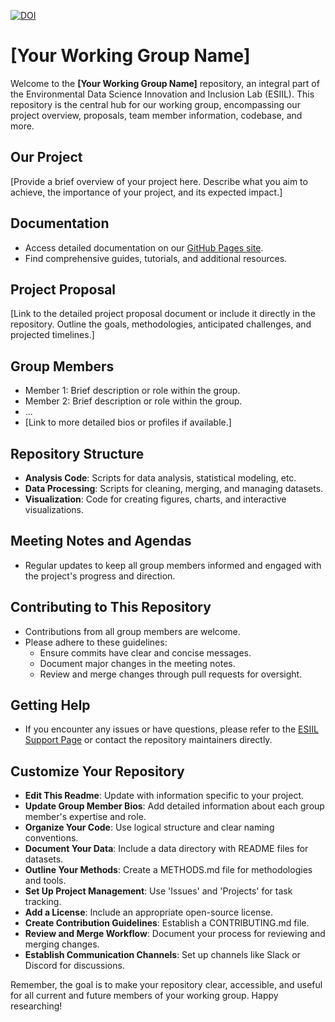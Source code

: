 [![DOI](https://zenodo.org/badge/785775081.svg)](https://zenodo.org/doi/10.5281/zenodo.11170211)

# [Your Working Group Name]

Welcome to the **[Your Working Group Name]** repository, an integral part of the Environmental Data Science Innovation and Inclusion Lab (ESIIL). This repository is the central hub for our working group, encompassing our project overview, proposals, team member information, codebase, and more.

## Our Project
[Provide a brief overview of your project here. Describe what you aim to achieve, the importance of your project, and its expected impact.]

## Documentation
- Access detailed documentation on our [GitHub Pages site](https://your-gh-pages-url/).
- Find comprehensive guides, tutorials, and additional resources.

## Project Proposal
[Link to the detailed project proposal document or include it directly in the repository. Outline the goals, methodologies, anticipated challenges, and projected timelines.]

## Group Members
- Member 1: Brief description or role within the group.
- Member 2: Brief description or role within the group.
- ...
- [Link to more detailed bios or profiles if available.]

## Repository Structure
- **Analysis Code**: Scripts for data analysis, statistical modeling, etc.
- **Data Processing**: Scripts for cleaning, merging, and managing datasets.
- **Visualization**: Code for creating figures, charts, and interactive visualizations.

## Meeting Notes and Agendas
- Regular updates to keep all group members informed and engaged with the project's progress and direction.

## Contributing to This Repository
- Contributions from all group members are welcome.
- Please adhere to these guidelines:
  - Ensure commits have clear and concise messages.
  - Document major changes in the meeting notes.
  - Review and merge changes through pull requests for oversight.

## Getting Help
- If you encounter any issues or have questions, please refer to the [ESIIL Support Page](https://esiil-support-page-url/) or contact the repository maintainers directly.

## Customize Your Repository
- **Edit This Readme**: Update with information specific to your project.
- **Update Group Member Bios**: Add detailed information about each group member's expertise and role.
- **Organize Your Code**: Use logical structure and clear naming conventions.
- **Document Your Data**: Include a data directory with README files for datasets.
- **Outline Your Methods**: Create a METHODS.md file for methodologies and tools.
- **Set Up Project Management**: Use 'Issues' and 'Projects' for task tracking.
- **Add a License**: Include an appropriate open-source license.
- **Create Contribution Guidelines**: Establish a CONTRIBUTING.md file.
- **Review and Merge Workflow**: Document your process for reviewing and merging changes.
- **Establish Communication Channels**: Set up channels like Slack or Discord for discussions.

Remember, the goal is to make your repository clear, accessible, and useful for all current and future members of your working group. Happy researching!

